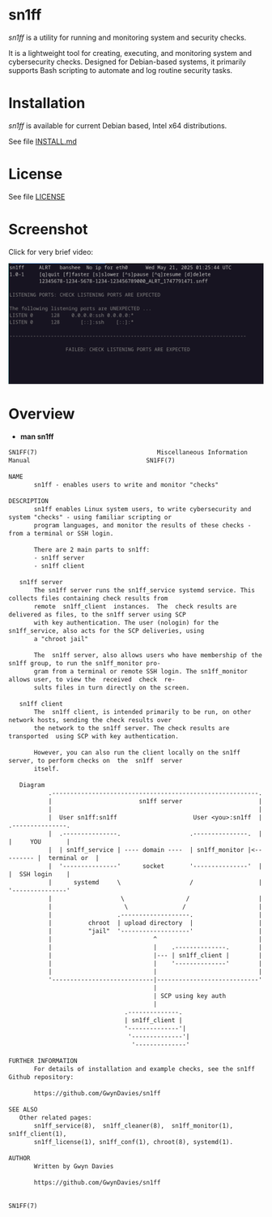# sn1ff

*sn1ff* is a utility for running and monitoring system and security checks.

 It is a lightweight tool for creating, executing, and monitoring system and cybersecurity checks. Designed for Debian-based systems, it primarily supports Bash scripting to automate and log routine security tasks.


# Installation

*sn1ff* is available for current Debian based, Intel x64 distributions.

See file [INSTALL.md](./INSTALL.md)


# License

See file [LICENSE](./LICENSE)


# Screenshot

Click for very brief video:

[![Video clip](./sn1ff.png)](./blob/main/sn1ff.webm)


# Overview

* **man sn1ff**

```
SN1FF(7)                                 Miscellaneous Information Manual                                SN1FF(7)

NAME
       sn1ff - enables users to write and monitor "checks"

DESCRIPTION
       sn1ff enables Linux system users, to write cybersecurity and system "checks" - using familiar scripting or
       program languages, and monitor the results of these checks - from a terminal or SSH login.

       There are 2 main parts to sn1ff:
       - sn1ff server
       - sn1ff client

   sn1ff server
       The sn1ff server runs the sn1ff_service systemd service. This collects files containing check results from
       remote  sn1ff_client  instances.  The  check results are delivered as files, to the sn1ff server using SCP
       with key authentication. The user (nologin) for the sn1ff_service, also acts for the SCP deliveries, using
       a "chroot jail"

       The  sn1ff server, also allows users who have membership of the sn1ff group, to run the sn1ff_monitor pro‐
       gram from a terminal or remote SSH login. The sn1ff_monitor allows user, to view the  received  check  re‐
       sults files in turn directly on the screen.

   sn1ff client
       The  sn1ff client, is intended primarily to be run, on other network hosts, sending the check results over
       the network to the sn1ff server. The check results are transported  using SCP with key authentication.

       However, you can also run the client locally on the sn1ff server, to perform checks on  the  sn1ff  server
       itself.

   Diagram
           .---------------------------------------------------------.
           |                        sn1ff server                     |
           |                                                         |
           |  User sn1ff:sn1ff                     User <you>:sn1ff  |        .---------------.
           |  .---------------.                   .---------------.  |        |     YOU       |
           |  | sn1ff_service | ---- domain ----  | sn1ff_monitor |<--------- |  terminal or  |
           |  '---------------'      socket       '---------------'  |        |  SSH login    |
           |      systemd     \                   /                  |        '---------------'
           |                   \                 /                   |
           |                    \               /                    |
           |                  .-------------------.                  |
           |          chroot  | upload directory  |                  |
           |          "jail"  '-------------------'                  |
           |                            ^                            |
           |                            |    .--------------.        |
           |                            |--- | sn1ff_client |        |
           |                            |    '--------------'        |
           |                            |                            |
           '----------------------------|----------------------------'
                                        |
                                        | SCP using key auth
                                        |
                                .--------------.
                                | sn1ff_client |
                                '--------------'|
                                 '--------------'|
                                  '--------------'

FURTHER INFORMATION
       For details of installation and example checks, see the sn1ff Github repository:

       https://github.com/GwynDavies/sn1ff

SEE ALSO
   Other related pages:
       sn1ff_service(8),  sn1ff_cleaner(8),  sn1ff_monitor(1),  sn1ff_client(1), 
       sn1ff_license(1), sn1ff_conf(1), chroot(8), systemd(1).

AUTHOR
       Written by Gwyn Davies

       https://github.com/GwynDavies/sn1ff
```
                                                                                                         SN1FF(7)
